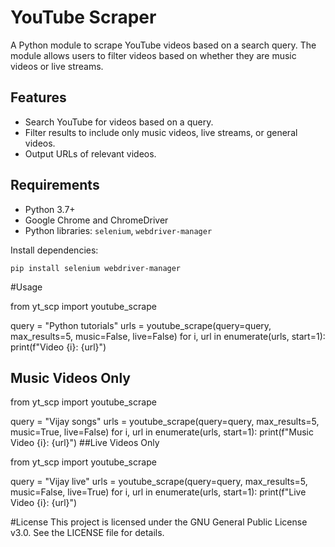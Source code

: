 # YouTube Scraper

A Python module to scrape YouTube videos based on a search query. The module allows users to filter videos based on whether they are music videos or live streams.

## Features

- Search YouTube for videos based on a query.
- Filter results to include only music videos, live streams, or general videos.
- Output URLs of relevant videos.

## Requirements

- Python 3.7+
- Google Chrome and ChromeDriver
- Python libraries: `selenium`, `webdriver-manager`

Install dependencies:

```
pip install selenium webdriver-manager
```


#Usage

from yt_scp import youtube_scrape

query = "Python tutorials"
urls = youtube_scrape(query=query, max_results=5, music=False, live=False)
for i, url in enumerate(urls, start=1):
    print(f"Video {i}: {url}")

## Music Videos Only

from yt_scp import youtube_scrape

query = "Vijay songs"
urls = youtube_scrape(query=query, max_results=5, music=True, live=False)
for i, url in enumerate(urls, start=1):
    print(f"Music Video {i}: {url}")
##Live Videos Only

from yt_scp import youtube_scrape

query = "Vijay live"
urls = youtube_scrape(query=query, max_results=5, music=False, live=True)
for i, url in enumerate(urls, start=1):
    print(f"Live Video {i}: {url}")

#License
This project is licensed under the GNU General Public License v3.0. See the LICENSE file for details.


